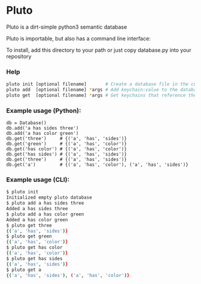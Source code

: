 # Pluto

Pluto is a dirt-simple python3 semantic database

Pluto is importable, but also has a command line interface:

To install, add this directory to your path or just copy database.py into your repository

### Help
``` bash
pluto init [optional filename]       # Create a database file in the current directory
pluto add  [optional filename] *args # Add keychain:value to the database file
pluto get  [optional filename] *args # Get keychains that reference the value or keychain *args
```

### Example usage (Python):
``` python3
db = Database()
db.add('a has sides three')
db.add('a has color green')
db.get('three')     # {('a', 'has', 'sides')}
db.get('green')     # {('a', 'has', 'color')}
db.get('has color') # {('a', 'has', 'color')}
db.get('has sides') # {('a', 'has', 'sides')} 
db.get('three')     # {('a', 'has', 'sides')}
db.get('a')         # {('a', 'has', 'color'), ('a', 'has', 'sides')}
```

### Example usage (CLI):
``` bash
$ pluto init
Initialized empty pluto database
$ pluto add a has sides three
Added a has sides three
$ pluto add a has color green
Added a has color green
$ pluto get three
{('a', 'has', 'sides')}
$ pluto get green
{('a', 'has', 'color')}
$ pluto get has color
{('a', 'has', 'color')}
$ pluto get has sides
{('a', 'has', 'sides')}
$ pluto get a
{('a', 'has', 'sides'), ('a', 'has', 'color')}
```
